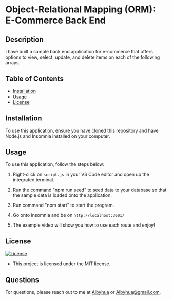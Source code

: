 # Object-Relational Mapping (ORM): E-Commerce Back End

## Description

I have built a sample back end application for e-commerce that offers options to view, select, update, and delete items on each of the following arrays.

## Table of Contents

- [Installation](#installation)
- [Usage](#usage)
- [License](#license)

## Installation

To use this application, ensure you have cloned this repository and have Node.js and Insomnia installed on your computer.

## Usage

To use this application, follow the steps below:

1. Right-click on `script.js` in your VS Code editor and open up the integrated terminal.

2. Run the command "npm run seed" to seed data to your database so that the sample data is loaded onto the application.

3. Run command "npm start" to start the program.

4. Go onto insomnia and be on `http://localhost:3001/`

5. The example video will show you how to use each route and enjoy!

## License

[![License](https://img.shields.io/badge/License-MIT-blue)](https://opensource.org/licenses/MIT)

- This project is licensed under the MIT license.

## Questions

For questions, please reach out to me at [Albyhua](https://github.com/Albyhua) or [Albyhua@gmail.com](mailto:Albyhua@gmail.com).

